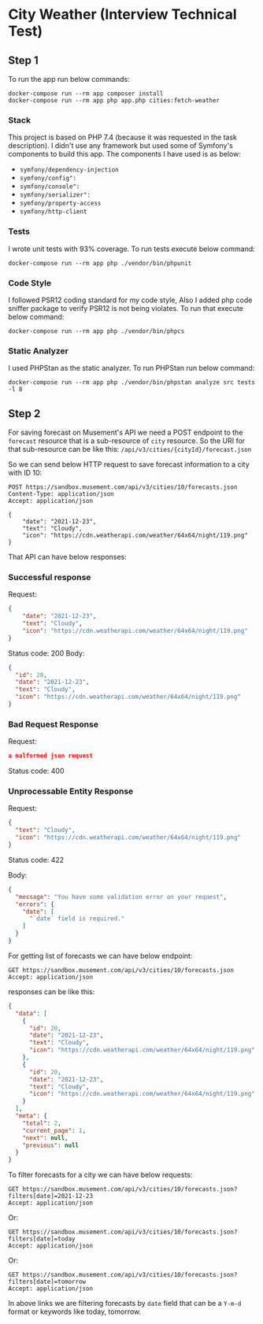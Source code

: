 # City Weather (Interview Technical Test)

## Step 1

To run the app run below commands:
```shell
docker-compose run --rm app composer install
docker-compose run --rm app php app.php cities:fetch-weather
```

### Stack
This project is based on PHP 7.4 (because it was requested in the task description).
I didn't use any framework but used some of Symfony's components to build this app.
The components I have used is as below:

*  `symfony/dependency-injection`
*  `symfony/config":`
*  `symfony/console":`
*  `symfony/serializer":`
*  `symfony/property-access`
*  `symfony/http-client`

### Tests
I wrote unit tests with 93% coverage. To run tests execute below command:
```shell
docker-compose run --rm app php ./vendor/bin/phpunit
```

### Code Style
I followed PSR12 coding standard for my code style, Also I added php code sniffer package to verify
PSR12 is not being violates. To run that execute below command:
```shell
docker-compose run --rm app php ./vendor/bin/phpcs
```

### Static Analyzer
I used PHPStan as the static analyzer. To run PHPStan run below command:
```shell
docker-compose run --rm app php ./vendor/bin/phpstan analyze src tests -l 8
```

## Step 2
For saving forecast on Musement's API we need a POST endpoint to the `forecast` resource that is a sub-resource of `city`
resource. So the URI for that sub-resource can be like this:
`/api/v3/cities/{cityId}/forecast.json`

So we can send below HTTP request to save forecast information to a city with ID 10:
```http request
POST https://sandbox.musement.com/api/v3/cities/10/forecasts.json
Content-Type: application/json
Accept: application/json

{
    "date": "2021-12-23",
    "text": "Cloudy",
    "icon": "https://cdn.weatherapi.com/weather/64x64/night/119.png"
}
```

That API can have below responses:

### Successful response

Request:
```json
{
    "date": "2021-12-23",
    "text": "Cloudy",
    "icon": "https://cdn.weatherapi.com/weather/64x64/night/119.png"
}
```
Status code: 200
Body:

```json
{
  "id": 20,
  "date": "2021-12-23",
  "text": "Cloudy",
  "icon": "https://cdn.weatherapi.com/weather/64x64/night/119.png"
}
```

### Bad Request Response
Request:
```json
a malformed json request
```

Status code: 400

### Unprocessable Entity Response
Request:
```json
{
  "text": "Cloudy",
  "icon": "https://cdn.weatherapi.com/weather/64x64/night/119.png"
}
```

Status code: 422

Body:
```json
{
  "message": "You have some validation error on your request",
  "errors": {
    "date": [
      "`date` field is required."
    ]
  }
}
```

For getting list of forecasts we can have below endpoint:
```http request
GET https://sandbox.musement.com/api/v3/cities/10/forecasts.json
Accept: application/json
```

responses can be like this:
```json
{
  "data": [
    {
      "id": 20,
      "date": "2021-12-23",
      "text": "Cloudy",
      "icon": "https://cdn.weatherapi.com/weather/64x64/night/119.png"
    },
    {
      "id": 20,
      "date": "2021-12-23",
      "text": "Cloudy",
      "icon": "https://cdn.weatherapi.com/weather/64x64/night/119.png"
    }
  ],
  "meta": {
    "total": 2,
    "current_page": 1,
    "next": null,
    "previous": null
  }
}
```

To filter forecasts for a city we can have below requests:

```http request
GET https://sandbox.musement.com/api/v3/cities/10/forecasts.json?filters[date]=2021-12-23
Accept: application/json
```

Or:

```http request
GET https://sandbox.musement.com/api/v3/cities/10/forecasts.json?filters[date]=today
Accept: application/json
```

Or:

```http request
GET https://sandbox.musement.com/api/v3/cities/10/forecasts.json?filters[date]=tomorrow
Accept: application/json
```

In above links we are filtering forecasts by `date` field that can be a `Y-m-d` format or keywords like today, tomorrow.
